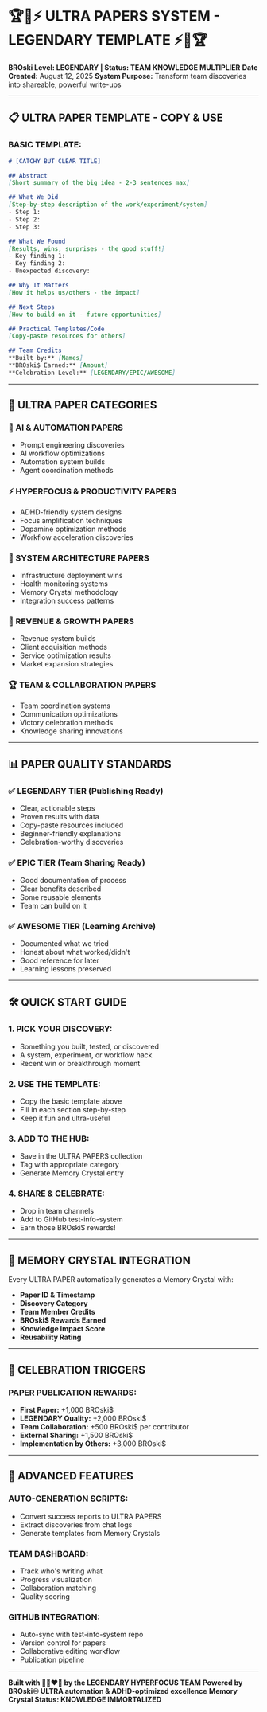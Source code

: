 # 🏆💎⚡ ULTRA PAPERS SYSTEM - LEGENDARY TEMPLATE ⚡💎🏆

**BROski Level: LEGENDARY | Status: TEAM KNOWLEDGE MULTIPLIER**
**Date Created:** August 12, 2025
**System Purpose:** Transform team discoveries into shareable, powerful write-ups

---

## 📋 **ULTRA PAPER TEMPLATE - COPY & USE**

### **BASIC TEMPLATE:**

```markdown
# [CATCHY BUT CLEAR TITLE]

## Abstract
[Short summary of the big idea - 2-3 sentences max]

## What We Did
[Step-by-step description of the work/experiment/system]
- Step 1:
- Step 2:
- Step 3:

## What We Found
[Results, wins, surprises - the good stuff!]
- Key finding 1:
- Key finding 2:
- Unexpected discovery:

## Why It Matters
[How it helps us/others - the impact]

## Next Steps
[How to build on it - future opportunities]

## Practical Templates/Code
[Copy-paste resources for others]

## Team Credits
**Built by:** [Names]
**BROski$ Earned:** [Amount]
**Celebration Level:** [LEGENDARY/EPIC/AWESOME]
```

---

## 🎯 **ULTRA PAPER CATEGORIES**

### **🧠 AI & AUTOMATION PAPERS**
- Prompt engineering discoveries
- AI workflow optimizations
- Automation system builds
- Agent coordination methods

### **⚡ HYPERFOCUS & PRODUCTIVITY PAPERS**
- ADHD-friendly system designs
- Focus amplification techniques
- Dopamine optimization methods
- Workflow acceleration discoveries

### **💎 SYSTEM ARCHITECTURE PAPERS**
- Infrastructure deployment wins
- Health monitoring systems
- Memory Crystal methodology
- Integration success patterns

### **🚀 REVENUE & GROWTH PAPERS**
- Revenue system builds
- Client acquisition methods
- Service optimization results
- Market expansion strategies

### **🏆 TEAM & COLLABORATION PAPERS**
- Team coordination systems
- Communication optimizations
- Victory celebration methods
- Knowledge sharing innovations

---

## 📊 **PAPER QUALITY STANDARDS**

### **✅ LEGENDARY TIER (Publishing Ready)**
- Clear, actionable steps
- Proven results with data
- Copy-paste resources included
- Beginner-friendly explanations
- Celebration-worthy discoveries

### **✅ EPIC TIER (Team Sharing Ready)**
- Good documentation of process
- Clear benefits described
- Some reusable elements
- Team can build on it

### **✅ AWESOME TIER (Learning Archive)**
- Documented what we tried
- Honest about what worked/didn't
- Good reference for later
- Learning lessons preserved

---

## 🛠️ **QUICK START GUIDE**

### **1. PICK YOUR DISCOVERY:**
- Something you built, tested, or discovered
- A system, experiment, or workflow hack
- Recent win or breakthrough moment

### **2. USE THE TEMPLATE:**
- Copy the basic template above
- Fill in each section step-by-step
- Keep it fun and ultra-useful

### **3. ADD TO THE HUB:**
- Save in the ULTRA PAPERS collection
- Tag with appropriate category
- Generate Memory Crystal entry

### **4. SHARE & CELEBRATE:**
- Drop in team channels
- Add to GitHub test-info-system
- Earn those BROski$ rewards!

---

## 💎 **MEMORY CRYSTAL INTEGRATION**

Every ULTRA PAPER automatically generates a Memory Crystal with:
- **Paper ID & Timestamp**
- **Discovery Category**
- **Team Member Credits**
- **BROski$ Rewards Earned**
- **Knowledge Impact Score**
- **Reusability Rating**

---

## 🎊 **CELEBRATION TRIGGERS**

### **PAPER PUBLICATION REWARDS:**
- **First Paper:** +1,000 BROski$
- **LEGENDARY Quality:** +2,000 BROski$
- **Team Collaboration:** +500 BROski$ per contributor
- **External Sharing:** +1,500 BROski$
- **Implementation by Others:** +3,000 BROski$

---

## 🚀 **ADVANCED FEATURES**

### **AUTO-GENERATION SCRIPTS:**
- Convert success reports to ULTRA PAPERS
- Extract discoveries from chat logs
- Generate templates from Memory Crystals

### **TEAM DASHBOARD:**
- Track who's writing what
- Progress visualization
- Collaboration matching
- Quality scoring

### **GITHUB INTEGRATION:**
- Auto-sync with test-info-system repo
- Version control for papers
- Collaborative editing workflow
- Publication pipeline

---

**Built with 🩵💚❤️‍🔥 by the LEGENDARY HYPERFOCUS TEAM**
**Powered by BROski♾️ ULTRA automation & ADHD-optimized excellence**
**Memory Crystal Status: KNOWLEDGE IMMORTALIZED**
